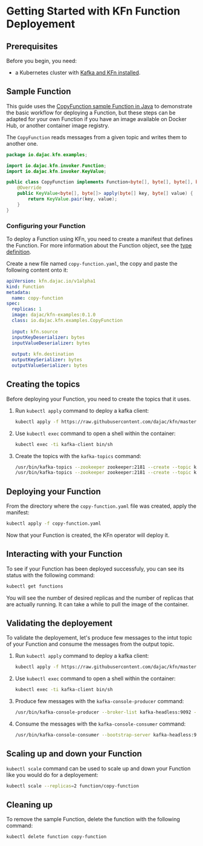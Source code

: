 # Getting Started with KFn Function Deployement

## Prerequisites

Before you begin, you need:

- a Kubernetes cluster with [Kafka and KFn installed](https://github.com/dajac/kfn/blob/master/docs/install-with-any-k8s.md).

## Sample Function

This guide uses the [CopyFunction sample Function in Java](https://github.com/dajac/kfn-examples/blob/master/src/main/java/io/dajac/kfn/examples/CopyFunction.java) to demonstrate the basic workflow for deploying a Function, but these steps can be adapted for your own Function if you have an image available on Docker Hub, or another container image registry.

The `CopyFunction` reads messages from a given topic and writes them to another one.

```java
package io.dajac.kfn.examples;

import io.dajac.kfn.invoker.Function;
import io.dajac.kfn.invoker.KeyValue;

public class CopyFunction implements Function<byte[], byte[], byte[], byte[]> {
    @Override
    public KeyValue<byte[], byte[]> apply(byte[] key, byte[] value) {
        return KeyValue.pair(key, value);
    }
}
```

### Configuring your Function

To deploy a Function using KFn, you need to create a manifest that defines the Function. For more information about the Function object, see the [type definition](https://github.com/dajac/kfn/blob/master/pkg/apis/kfn/v1alpha1/types.go).

Create a new file named `copy-function.yaml`, the copy and paste the following content onto it:

```yaml
apiVersion: kfn.dajac.io/v1alpha1
kind: Function
metadata:
  name: copy-function
spec:
  replicas: 1
  image: dajac/kfn-examples:0.1.0
  class: io.dajac.kfn.examples.CopyFunction
  
  input: kfn.source
  inputKeyDeserializer: bytes
  inputValueDeserializer: bytes
  
  output: kfn.destination
  outputKeySerializer: bytes
  outputValueSerializer: bytes
```

## Creating the topics

Before deploying your Function, you need to create the topics that it uses.

1. Run `kubectl apply` command to deploy a kafka client:

    ```bash
    kubectl apply -f https://raw.githubusercontent.com/dajac/kfn/master/docs/install-with-any-k8s/kafka-client.yaml
    ```

2. Use `kubectl exec` command to open a shell within the container:

    ```bash
    kubectl exec -ti kafka-client bin/sh
    ```

3. Create the topics with the `kafka-topics` command:

    ```bash
    /usr/bin/kafka-topics --zookeeper zookeeper:2181 --create --topic kfn.source --partitions 5 --replication-factor 1
    /usr/bin/kafka-topics --zookeeper zookeeper:2181 --create --topic kfn.destination --partitions 5 --replication-factor 1
    ```

## Deploying your Function

From the directory where the `copy-function.yaml` file was created, apply the manifest:

```bash
kubectl apply -f copy-function.yaml
```

Now that your Function is created, the KFn operator will deploy it.

## Interacting with your Function

To see if your Function has been deployed successfuly, you can see its status with the following command:

```bash
kubectl get functions
```

You will see the number of desired replicas and the number of replicas that are actually running. It can take a while to pull the image of the container.

## Validating the deployement

To validate the deployement, let's produce few messages to the intut topic of your Function and consume the messages from the output topic.

1. Run `kubectl apply` command to deploy a kafka client:

    ```bash
    kubectl apply -f https://raw.githubusercontent.com/dajac/kfn/master/docs/install-with-any-k8s/kafka-client.yaml
    ```

2. Use `kubectl exec` command to open a shell within the container:

    ```bash
    kubectl exec -ti kafka-client bin/sh
    ```

3. Produce few messages with the `kafka-console-producer` command:

    ```bash
    /usr/bin/kafka-console-producer --broker-list kafka-headless:9092 --topic kfn.source
    ```

4. Consume the messages with the `kafka-console-consumer` command:

    ```bash
    /usr/bin/kafka-console-consumer --bootstrap-server kafka-headless:9092 --topic kfn.destination --from-beginning
    ```

## Scaling up and down your Function

`kubectl scale` command can be used to scale up and down your Function like you would do for a deployement:

```bash
kubectl scale --replicas=2 function/copy-function
```

## Cleaning up

To remove the sample Function, delete the function with the following command:

```bash
kubectl delete function copy-function
```
